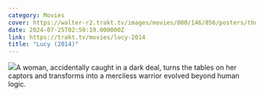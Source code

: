 ```yaml
---
category: Movies
cover: https://walter-r2.trakt.tv/images/movies/000/146/856/posters/thumb/b472839702.jpg.webp
date: 2024-07-25T02:59:19.000000Z
link: https://trakt.tv/movies/lucy-2014
title: "Lucy (2014)"
---
```


![](https://walter-r2.trakt.tv/images/movies/000/146/856/fanarts/thumb/752f1e63d9.jpg)A woman, accidentally caught in a dark deal, turns the tables on her captors and transforms into a merciless warrior evolved beyond human logic.
